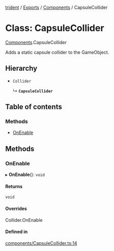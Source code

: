 [trident](../README.md) / [Exports](../modules.md) / [Components](../modules/Components.md) / CapsuleCollider

# Class: CapsuleCollider

[Components](../modules/Components.md).CapsuleCollider

Adds a static capsule collider to the GameObject.

## Hierarchy

- `Collider`

  ↳ **`CapsuleCollider`**

## Table of contents

### Methods

- [OnEnable](Components.CapsuleCollider.md#onenable)

## Methods

### OnEnable

▸ **OnEnable**(): `void`

#### Returns

`void`

#### Overrides

Collider.OnEnable

#### Defined in

[components/CapsuleCollider.ts:14](https://github.com/AIFanatic/Trident/blob/8a19b43/src/components/CapsuleCollider.ts#L14)
